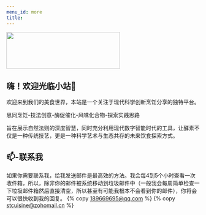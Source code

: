 ```yaml
---
menu_id: more
title:
---
```

<img src="https://blog-alan.oss-cn-hangzhou.aliyuncs.com/hexo_blog/hello-alan.png" width = "296.23" height = "96" />

## 嗨！欢迎光临小站👋

欢迎来到我们的美食世界，本站是一个关注于现代科学创新烹饪分享的独特平台。

思同烹饪-技法创意-酶促催化-风味化合物-探索实践思路

旨在展示自然法则的深度智慧，同时充分利用现代数字智能时代的工具，让酵素不仅是一种传统技艺，更是一种科学艺术与生态共存的未来饮食探索方式。

## 📫-联系我

如果你需要联系我，给我发送邮件是最高效的方法。我会每4到5个小时查看一次收件箱，所以，除非你的邮件被系统移动到垃圾邮件中（一般我会每周简单检查一下垃圾邮件箱然后直接清空，所以甚至有可能我根本不会看到你的邮件），你将会可以很快收到我的回复。
{% copy 189669695@qq.com %}
{% copy stcuisine@zohomail.cn %}